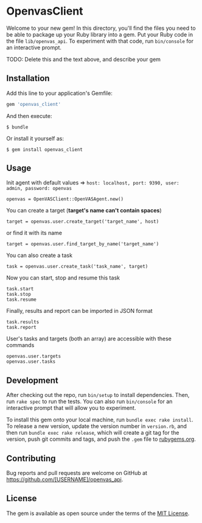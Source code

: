 # OpenvasClient

Welcome to your new gem! In this directory, you'll find the files you need to be able to package up your Ruby library into a gem. Put your Ruby code in the file `lib/openvas_api`. To experiment with that code, run `bin/console` for an interactive prompt.

TODO: Delete this and the text above, and describe your gem

## Installation

Add this line to your application's Gemfile:

```ruby
gem 'openvas_client'
```

And then execute:

    $ bundle

Or install it yourself as:

    $ gem install openvas_client

## Usage

Init agent with default values => `host: localhost, port: 9390, user: admin, password: openvas`

    openvas = OpenVASClient::OpenVASAgent.new()

You can create a target (**target's name can't contain spaces**)

    target = openvas.user.create_target('target_name', host)

or find it with its name

    target = openvas.user.find_target_by_name('target_name')

You can also create a task

    task = openvas.user.create_task('task_name', target)

Now you can start, stop and resume this task

    task.start
    task.stop
    task.resume

Finally, results and report can be imported in JSON format

    task.results
    task.report

User's tasks and targets (both an array) are accessible with these commands

    openvas.user.targets
    openvas.user.tasks

## Development

After checking out the repo, run `bin/setup` to install dependencies. Then, run `rake spec` to run the tests. You can also run `bin/console` for an interactive prompt that will allow you to experiment.

To install this gem onto your local machine, run `bundle exec rake install`. To release a new version, update the version number in `version.rb`, and then run `bundle exec rake release`, which will create a git tag for the version, push git commits and tags, and push the `.gem` file to [rubygems.org](https://rubygems.org).

## Contributing

Bug reports and pull requests are welcome on GitHub at https://github.com/[USERNAME]/openvas_api.


## License

The gem is available as open source under the terms of the [MIT License](http://opensource.org/licenses/MIT).

